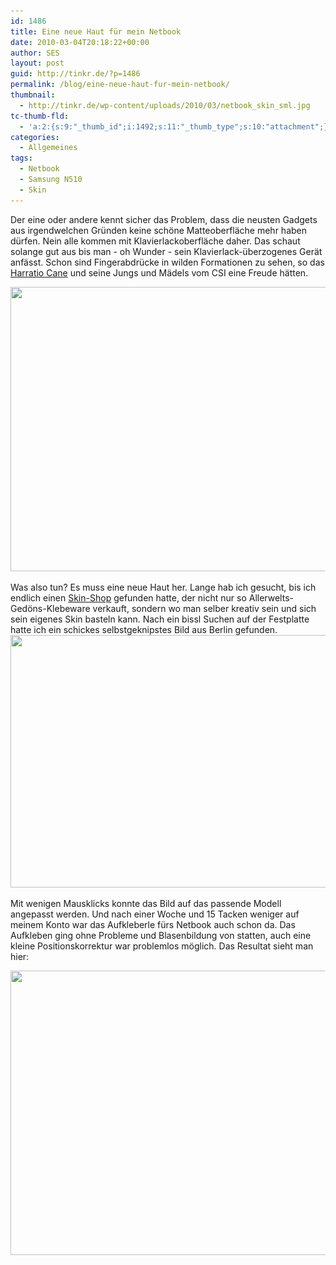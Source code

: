 ```yaml
---
id: 1486
title: Eine neue Haut für mein Netbook
date: 2010-03-04T20:18:22+00:00
author: SES
layout: post
guid: http://tinkr.de/?p=1486
permalink: /blog/eine-neue-haut-fur-mein-netbook/
thumbnail:
  - http://tinkr.de/wp-content/uploads/2010/03/netbook_skin_sml.jpg
tc-thumb-fld:
  - 'a:2:{s:9:"_thumb_id";i:1492;s:11:"_thumb_type";s:10:"attachment";}'
categories:
  - Allgemeines
tags:
  - Netbook
  - Samsung N510
  - Skin
---
```

Der eine oder andere kennt sicher das Problem, dass die neusten Gadgets aus irgendwelchen Gründen keine schöne Matteoberfläche mehr haben dürfen. Nein alle kommen mit Klavierlackoberfläche daher. Das schaut solange gut aus bis man - oh Wunder - sein Klavierlack-überzogenes Gerät anfässt. Schon sind Fingerabdrücke in wilden Formationen zu sehen, so das [Harratio Cane](http://en.wikipedia.org/wiki/Horatio_Caine) und seine Jungs und Mädels vom CSI eine Freude hätten.

<img loading="lazy" src="/assets/2010/03/netbook_skin_1.jpg" alt="" title="Netbook N510 noch ohne neue Haut" width="606" height="455" class="alignnone size-full wp-image-1488" srcset="/assets/2010/03/netbook_skin_1.jpg 606w, /assets/2010/03/netbook_skin_1-300x225.jpg 300w" sizes="(max-width: 606px) 100vw, 606px" />

Was also tun? Es muss eine neue Haut her. Lange hab ich gesucht, bis ich endlich einen [Skin-Shop](http://www.123skins.de) gefunden hatte, der nicht nur so Allerwelts-Gedöns-Klebeware verkauft, sondern wo man selber kreativ sein und sich sein eigenes Skin basteln kann.
Nach ein bissl Suchen auf der Festplatte hatte ich ein schickes selbstgeknipstes Bild aus Berlin gefunden.
<img loading="lazy" src="/assets/2010/03/netbook_skin_vorlage.jpg" alt="" title="Vorlage für Netbook-Skin" width="606" height="404" class="alignnone size-full wp-image-1492" srcset="/assets/2010/03/netbook_skin_vorlage.jpg 606w, /assets/2010/03/netbook_skin_vorlage-300x200.jpg 300w" sizes="(max-width: 606px) 100vw, 606px" />

Mit wenigen Mausklicks konnte das Bild auf das passende Modell angepasst werden. Und nach einer Woche und 15 Tacken weniger auf meinem Konto war das Aufkleberle fürs Netbook auch schon da.
Das Aufkleben ging ohne Probleme und Blasenbildung von statten, auch eine kleine Positionskorrektur war problemlos möglich. Das Resultat sieht man hier:

<img loading="lazy" src="/assets/2010/03/netbook_skin_2.jpg" alt="" title="Netbook N510 mit Skin" width="606" height="455" class="alignnone size-full wp-image-1489" srcset="/assets/2010/03/netbook_skin_2.jpg 606w, /assets/2010/03/netbook_skin_2-300x225.jpg 300w" sizes="(max-width: 606px) 100vw, 606px" />
